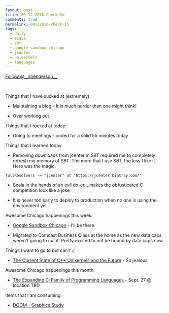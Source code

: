 ```yaml
---
layout: post
title: 09-12-2016 Check-In
comments: true
permalink: 09122016-check-in
tags:
  - daily
  - scala
  - sbt
  - google sandbox chicago
  - jcenter
  - unikernels
  - languages
---
```


<div><!-- <a href="https://twitter.com/share" class="twitter-share-button" data-via="__shenderson__">Tweet</a> --><a class="twitter-follow-button" data-show-count="false" href="https://twitter.com/__shenderson__">Follow @__shenderson__</a> <script>!function(d,s,id){var js,fjs=d.getElementsByTagName(s)[0],p=/^http:/.test(d.location)?'http':'https';if(!d.getElementById(id)){js=d.createElement(s);js.id=id;js.src=p+'://platform.twitter.com/widgets.js';fjs.parentNode.insertBefore(js,fjs);}}(document, 'script', 'twitter-wjs');</script></div>

<script>!function(d,s,id){var js,fjs=d.getElementsByTagName(s)[0];if(!d.getElementById(id)){js=d.createElement(s);js.id=id;js.src="//platform.twitter.com/widgets.js";fjs.parentNode.insertBefore(js,fjs);}}(document,"script","twitter-wjs");</script>

&nbsp;

Things that I have sucked at (extremely):
  
  * Maintaining a blog - It is much harder than one might think!

  * Over working out

Things that I rocked at today:

  * Going to meetings - coded for a solid 55 minutes today

Things that I learned today:

  * Removing downloads from jcenter in SBT required me to completely refresh my memory of SBT.  The more that I use SBT, the less I like it.  Here was the magic.  

  ``
  fullResolvers -= "jcenter" at "https://jcenter.bintray.com/"
  ``

  * Scala in the hands of an evil do-er....makes the obfusticated C competition look like a joke

  * It is never too early to deploy to production when no one is using the environment yet

Awesome Chicago happenings this week:

  * [Google Sandbox Chicago](https://events.withgoogle.com/google-sandbox-chicago-1/) - I'll be there.

  * Migrated to Comcast Business Class at the home as the new data caps weren't going to cut it.  Pretty excited to not be bound by data caps now.

Things I want to go to but can't :(

  * [The Current State of C++ Unikernels and the Future](https://www.meetup.com/ACCU-Bay-Area/events/231535062/) - So jealous

Awesome Chicago happenings this month:

  * [The Expanding C-Family of Programming Languages](https://www.meetup.com/Chicago-C-CPP-Users-Group/events/232138495/) - Sept. 27 @ location TBD

Items that I am consuming:

  * [DOOM - Graphics Study](http://www.adriancourreges.com/blog/2016/09/09/doom-2016-graphics-study/)